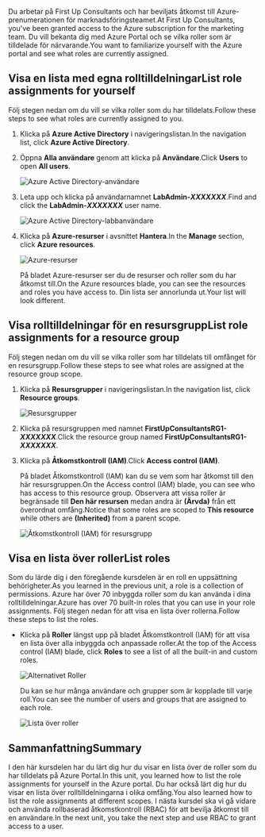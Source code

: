 <span data-ttu-id="ff150-101">Du arbetar på First Up Consultants och har beviljats åtkomst till Azure-prenumerationen för marknadsföringsteamet.</span><span class="sxs-lookup"><span data-stu-id="ff150-101">At First Up Consultants, you've been granted access to the Azure subscription for the marketing team.</span></span> <span data-ttu-id="ff150-102">Du vill bekanta dig med Azure Portal och se vilka roller som är tilldelade för närvarande.</span><span class="sxs-lookup"><span data-stu-id="ff150-102">You want to familiarize yourself with the Azure portal and see what roles are currently assigned.</span></span>

## <a name="list-role-assignments-for-yourself"></a><span data-ttu-id="ff150-103">Visa en lista med egna rolltilldelningar</span><span class="sxs-lookup"><span data-stu-id="ff150-103">List role assignments for yourself</span></span>

<span data-ttu-id="ff150-104">Följ stegen nedan om du vill se vilka roller som du har tilldelats.</span><span class="sxs-lookup"><span data-stu-id="ff150-104">Follow these steps to see what roles are currently assigned to you.</span></span>

1. <span data-ttu-id="ff150-105">Klicka på **Azure Active Directory** i navigeringslistan.</span><span class="sxs-lookup"><span data-stu-id="ff150-105">In the navigation list, click **Azure Active Directory**.</span></span>

1. <span data-ttu-id="ff150-106">Öppna **Alla användare** genom att klicka på **Användare**.</span><span class="sxs-lookup"><span data-stu-id="ff150-106">Click **Users** to open **All users**.</span></span>

    ![Azure Active Directory-användare](../media-draft/4-aad-all-users.png)

1. <span data-ttu-id="ff150-108">Leta upp och klicka på användarnamnet **LabAdmin-_XXXXXXX_**.</span><span class="sxs-lookup"><span data-stu-id="ff150-108">Find and click the **LabAdmin-_XXXXXXX_** user name.</span></span>

    ![Azure Active Directory-labbanvändare](../media-draft/4-aad-all-users-lab.png)

1. <span data-ttu-id="ff150-110">Klicka på **Azure-resurser** i avsnittet **Hantera**.</span><span class="sxs-lookup"><span data-stu-id="ff150-110">In the **Manage** section, click **Azure resources**.</span></span>

    ![Azure-resurser](../media-draft/4-aad-user-azure-resources.png)

    <span data-ttu-id="ff150-112">På bladet Azure-resurser ser du de resurser och roller som du har åtkomst till.</span><span class="sxs-lookup"><span data-stu-id="ff150-112">On the Azure resources blade, you can see the resources and roles you have access to.</span></span> <span data-ttu-id="ff150-113">Din lista ser annorlunda ut.</span><span class="sxs-lookup"><span data-stu-id="ff150-113">Your list will look different.</span></span>

## <a name="list-role-assignments-for-a-resource-group"></a><span data-ttu-id="ff150-114">Visa rolltilldelningar för en resursgrupp</span><span class="sxs-lookup"><span data-stu-id="ff150-114">List role assignments for a resource group</span></span>

<span data-ttu-id="ff150-115">Följ stegen nedan om du vill se vilka roller som har tilldelats till omfånget för en resursgrupp.</span><span class="sxs-lookup"><span data-stu-id="ff150-115">Follow these steps to see what roles are assigned at the resource group scope.</span></span>

1. <span data-ttu-id="ff150-116">Klicka på **Resursgrupper** i navigeringslistan.</span><span class="sxs-lookup"><span data-stu-id="ff150-116">In the navigation list, click **Resource groups**.</span></span>

   ![Resursgrupper](../media-draft/4-resource-groups.png)

1. <span data-ttu-id="ff150-118">Klicka på resursgruppen med namnet **FirstUpConsultantsRG1-_XXXXXXX_**.</span><span class="sxs-lookup"><span data-stu-id="ff150-118">Click the resource group named **FirstUpConsultantsRG1-_XXXXXXX_**.</span></span>

1. <span data-ttu-id="ff150-119">Klicka på **Åtkomstkontroll (IAM)**.</span><span class="sxs-lookup"><span data-stu-id="ff150-119">Click **Access control (IAM)**.</span></span>

   <span data-ttu-id="ff150-120">På bladet Åtkomstkontroll (IAM) kan du se vem som har åtkomst till den här resursgruppen.</span><span class="sxs-lookup"><span data-stu-id="ff150-120">On the Access control (IAM) blade, you can see who has access to this resource group.</span></span> <span data-ttu-id="ff150-121">Observera att vissa roller är begränsade till **Den här resursen** medan andra är **(Ärvda)** från ett överordnat omfång.</span><span class="sxs-lookup"><span data-stu-id="ff150-121">Notice that some roles are scoped to **This resource** while others are **(Inherited)** from a parent scope.</span></span>

   ![Åtkomstkontroll (IAM) för resursgrupp](../media-draft/4-resource-group-access-control.png)

## <a name="list-roles"></a><span data-ttu-id="ff150-123">Visa en lista över roller</span><span class="sxs-lookup"><span data-stu-id="ff150-123">List roles</span></span>

<span data-ttu-id="ff150-124">Som du lärde dig i den föregående kursdelen är en roll en uppsättning behörigheter.</span><span class="sxs-lookup"><span data-stu-id="ff150-124">As you learned in the previous unit, a role is a collection of permissions.</span></span> <span data-ttu-id="ff150-125">Azure har över 70 inbyggda roller som du kan använda i dina rolltilldelningar.</span><span class="sxs-lookup"><span data-stu-id="ff150-125">Azure has over 70 built-in roles that you can use in your role assignments.</span></span> <span data-ttu-id="ff150-126">Följ stegen nedan för att visa en lista över rollerna.</span><span class="sxs-lookup"><span data-stu-id="ff150-126">Follow these steps to list the roles.</span></span>

- <span data-ttu-id="ff150-127">Klicka på **Roller** längst upp på bladet Åtkomstkontroll (IAM) för att visa en lista över alla inbyggda och anpassade roller.</span><span class="sxs-lookup"><span data-stu-id="ff150-127">At the top of the Access control (IAM) blade, click **Roles** to see a list of all the built-in and custom roles.</span></span>

   ![Alternativet Roller](../media-draft/4-roles-option.png)

   <span data-ttu-id="ff150-129">Du kan se hur många användare och grupper som är kopplade till varje roll.</span><span class="sxs-lookup"><span data-stu-id="ff150-129">You can see the number of users and groups that are assigned to each role.</span></span>

   ![Lista över roller](../media-draft/4-roles-list.png)

## <a name="summary"></a><span data-ttu-id="ff150-131">Sammanfattning</span><span class="sxs-lookup"><span data-stu-id="ff150-131">Summary</span></span>

<span data-ttu-id="ff150-132">I den här kursdelen har du lärt dig hur du visar en lista över de roller som du har tilldelats på Azure Portal.</span><span class="sxs-lookup"><span data-stu-id="ff150-132">In this unit, you learned how to list the role assignments for yourself in the Azure portal.</span></span> <span data-ttu-id="ff150-133">Du har också lärt dig hur du visar en lista över rolltilldelningarna i olika omfång.</span><span class="sxs-lookup"><span data-stu-id="ff150-133">You also learned how to list the role assignments at different scopes.</span></span> <span data-ttu-id="ff150-134">I nästa kursdel ska vi gå vidare och använda rollbaserad åtkomstkontroll (RBAC) för att bevilja åtkomst till en användare.</span><span class="sxs-lookup"><span data-stu-id="ff150-134">In the next unit, you take the next step and use RBAC to grant access to a user.</span></span>
